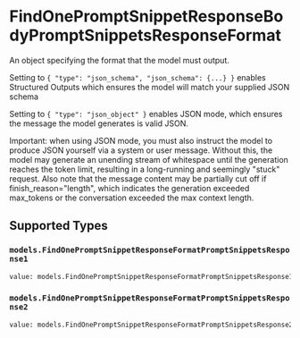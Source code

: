 # FindOnePromptSnippetResponseBodyPromptSnippetsResponseFormat

An object specifying the format that the model must output. 

 Setting to `{ "type": "json_schema", "json_schema": {...} }` enables Structured Outputs which ensures the model will match your supplied JSON schema 

 Setting to `{ "type": "json_object" }` enables JSON mode, which ensures the message the model generates is valid JSON.

Important: when using JSON mode, you must also instruct the model to produce JSON yourself via a system or user message. Without this, the model may generate an unending stream of whitespace until the generation reaches the token limit, resulting in a long-running and seemingly "stuck" request. Also note that the message content may be partially cut off if finish_reason="length", which indicates the generation exceeded max_tokens or the conversation exceeded the max context length.


## Supported Types

### `models.FindOnePromptSnippetResponseFormatPromptSnippetsResponse1`

```python
value: models.FindOnePromptSnippetResponseFormatPromptSnippetsResponse1 = /* values here */
```

### `models.FindOnePromptSnippetResponseFormatPromptSnippetsResponse2`

```python
value: models.FindOnePromptSnippetResponseFormatPromptSnippetsResponse2 = /* values here */
```

